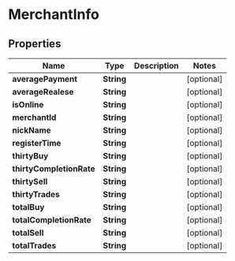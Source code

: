 

# MerchantInfo


## Properties

| Name | Type | Description | Notes |
|------------ | ------------- | ------------- | -------------|
|**averagePayment** | **String** |  |  [optional] |
|**averageRealese** | **String** |  |  [optional] |
|**isOnline** | **String** |  |  [optional] |
|**merchantId** | **String** |  |  [optional] |
|**nickName** | **String** |  |  [optional] |
|**registerTime** | **String** |  |  [optional] |
|**thirtyBuy** | **String** |  |  [optional] |
|**thirtyCompletionRate** | **String** |  |  [optional] |
|**thirtySell** | **String** |  |  [optional] |
|**thirtyTrades** | **String** |  |  [optional] |
|**totalBuy** | **String** |  |  [optional] |
|**totalCompletionRate** | **String** |  |  [optional] |
|**totalSell** | **String** |  |  [optional] |
|**totalTrades** | **String** |  |  [optional] |



